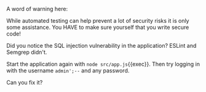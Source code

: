 A word of warning here:

While automated testing can help prevent a lot of security risks it is only some assistance.
You HAVE to make sure yourself that you write secure code!

Did you notice the SQL injection vulnerability in the application?
ESLint and Semgrep didn't.

Start the application again with
`node src/app.js`{{exec}}.
Then try logging in with the username `admin';--` and any password.

Can you fix it?